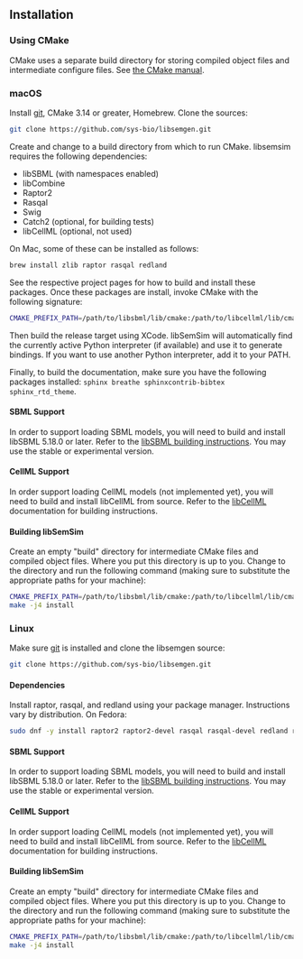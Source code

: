 ## Installation

### Using CMake

CMake uses a separate build directory for storing compiled object files and intermediate configure files. See [the CMake manual](https://cmake.org/runningcmake/).

### macOS

Install [git](https://git-scm.com/), CMake 3.14 or greater, Homebrew. Clone the sources:

```bash
git clone https://github.com/sys-bio/libsemgen.git
```

Create and change to a build directory from which to run CMake. libsemsim requires the following dependencies:

* libSBML (with namespaces enabled)
* libCombine
* Raptor2
* Rasqal
* Swig
* Catch2 (optional, for building tests)
* libCellML (optional, not used)

On Mac, some of these can be installed as follows:

```bash
brew install zlib raptor rasqal redland
```

See the respective project pages for how to build and install these packages. Once these packages are install, invoke CMake with the following signature:

```bash
CMAKE_PREFIX_PATH=/path/to/libsbml/lib/cmake:/path/to/libcellml/lib/cmake:/path/to/libcombine/lib/cmake:/path/to/catch2/lib/cmake/Catch2:$CMAKE_PREFIX_PATH cmake -DCMAKE_INSTALL_PREFIX=/path/to/install/libsemsim /path/to/src/libsemsim
```

Then build the release target using XCode. libSemSim will automatically find the currently active Python interpreter (if available) and use it to generate bindings. If you want to use another Python interpreter, add it to your PATH.

Finally, to build the documentation, make sure you have the following packages installed: `sphinx breathe sphinxcontrib-bibtex sphinx_rtd_theme`.

#### SBML Support

In order to support loading SBML models, you will need to build and install libSBML 5.18.0 or later. Refer to the [libSBML building instructions](http://sbml.org/Software/libSBML). You may use the stable or experimental version.

#### CellML Support

In order support loading CellML models (not implemented yet), you will need to build and install libCellML from source. Refer to the [libCellML](https://libcellml.readthedocs.io/en/latest/) documentation for building instructions.

#### Building libSemSim

Create an empty "build" directory for intermediate CMake files and compiled object files. Where you put this directory is up to you. Change to the directory and run the following command (making sure to substitute the appropriate paths for your machine):

```bash
CMAKE_PREFIX_PATH=/path/to/libsbml/lib/cmake:/path/to/libcellml/lib/cmake:/path/to/libcombine/lib/cmake:$CMAKE_PREFIX_PATH PKG_CONFIG_PATH=/usr/local/Cellar/redland/1.0.17_1/lib/pkgconfig:$_PKG_CONFIG_PATH cmake -DCMAKE_BUILD_TYPE=Release -DCMAKE_INSTALL_PREFIX=/path/to/libsemgen-install /path/to/libsemgen-src
make -j4 install
```

### Linux

Make sure [git](https://git-scm.com/) is installed and clone the libsemgen source:

```bash
git clone https://github.com/sys-bio/libsemgen.git
```

#### Dependencies

Install raptor, rasqal, and redland using your package manager. Instructions vary by distribution. On Fedora:

```bash
sudo dnf -y install raptor2 raptor2-devel rasqal rasqal-devel redland redland-devel
```

#### SBML Support

In order to support loading SBML models, you will need to build and install libSBML 5.18.0 or later. Refer to the [libSBML building instructions](http://sbml.org/Software/libSBML). You may use the stable or experimental version.

#### CellML Support

In order support loading CellML models (not implemented yet), you will need to build and install libCellML from source. Refer to the [libCellML](https://libcellml.readthedocs.io/en/latest/) documentation for building instructions.

#### Building libSemSim

Create an empty "build" directory for intermediate CMake files and compiled object files. Where you put this directory is up to you. Change to the directory and run the following command (making sure to substitute the appropriate paths for your machine):

```bash
CMAKE_PREFIX_PATH=/path/to/libsbml/lib/cmake:/path/to/libcellml/lib/cmake:/path/to/libcombine/lib/cmake:$CMAKE_PREFIX_PATH cmake -DCMAKE_BUILD_TYPE=Release -DCMAKE_INSTALL_PREFIX=/path/to/install/libsemgen /path/to/src/libsemgen
make -j4 install
```
